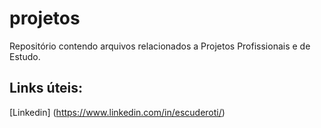 # projetos
Repositório contendo arquivos relacionados a Projetos Profissionais e de Estudo.

## Links úteis:
[Linkedin] (https://www.linkedin.com/in/escuderoti/)
